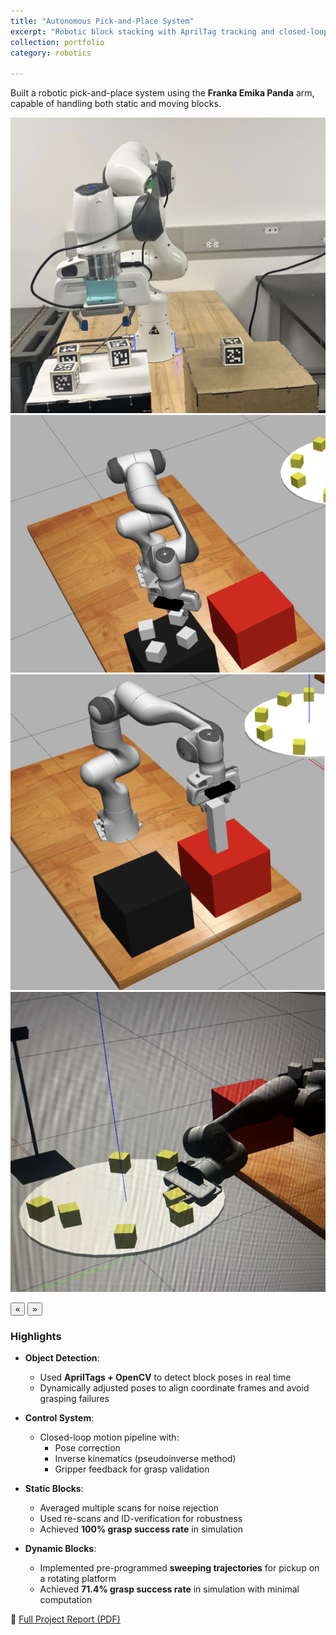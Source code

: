 ```yaml
---
title: "Autonomous Pick-and-Place System"
excerpt: "Robotic block stacking with AprilTag tracking and closed-loop control."
collection: portfolio
category: robotics

---
```

Built a robotic pick-and-place system using the **Franka Emika Panda** arm, capable of handling both static and moving blocks.

<div class="glider-contain">
  <div class="glider">
    <img src="/images/hardware.png" alt="Rover 2" class="content-image" />
    <img src="/images/staticsim.png" alt="Rover 2 course" class="content-image" />
    <img src="/images/staticsim2.png" alt="Rover wiring" class="content-image" />
    <img src="/images/dynamicsim.png" alt="Rover wiring" class="content-image" />
  </div>

  <button aria-label="Previous" class="glider-prev">«</button>
  <button aria-label="Next" class="glider-next">»</button>
  <div role="tablist" class="dots"></div>
</div>

### Highlights

- **Object Detection**:
  - Used **AprilTags + OpenCV** to detect block poses in real time
  - Dynamically adjusted poses to align coordinate frames and avoid grasping failures

- **Control System**:
  - Closed-loop motion pipeline with:
    - Pose correction
    - Inverse kinematics (pseudoinverse method)
    - Gripper feedback for grasp validation

- **Static Blocks**:
  - Averaged multiple scans for noise rejection
  - Used re-scans and ID-verification for robustness
  - Achieved **100% grasp success rate** in simulation

- **Dynamic Blocks**:
  - Implemented pre-programmed **sweeping trajectories** for pickup on a rotating platform
  - Achieved **71.4% grasp success rate** in simulation with minimal computation

📄 [Full Project Report (PDF)](/files/Intro_to_Robo__Final_Project_Group_Report.pdf)


<script>
  window.addEventListener('load', function(){
    new Glider(document.querySelector('.glider'), {
      slidesToShow: 1,
      dots: '.dots',
      draggable: true,
      arrows: {
        prev: '.glider-prev',
        next: '.glider-next'
      }
    });
  });
</script>
